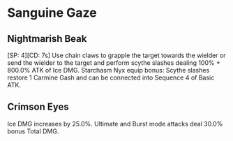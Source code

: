 # Sanguine Gaze

## Nightmarish Beak

[SP: 4][CD: 7s] Use chain claws to grapple the target towards the wielder or send the wielder to the target and perform scythe slashes dealing 100% + 800.0% ATK of Ice DMG. Starchasm Nyx equip bonus: Scythe slashes restore 1 Carmine Gash and can be connected into Sequence 4 of Basic ATK.

## Crimson Eyes

Ice DMG increases by 25.0%. Ultimate and Burst mode attacks deal 30.0% bonus Total DMG.